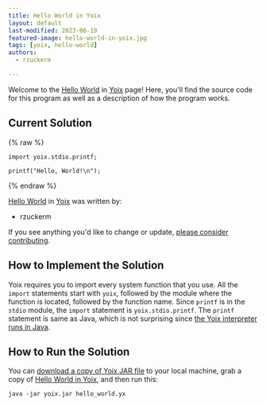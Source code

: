 ```yaml
---
title: Hello World in Yoix
layout: default
last-modified: 2023-06-19
featured-image: hello-world-in-yoix.jpg
tags: [yoix, hello-world]
authors:
  - rzuckerm

---
```


Welcome to the [Hello World](https://sampleprograms.io/projects/hello-world) in [Yoix](https://sampleprograms.io/languages/yoix) page! Here, you'll find the source code for this program as well as a description of how the program works.

## Current Solution

{% raw %}

```yoix
import yoix.stdio.printf;

printf("Hello, World!\n");
```

{% endraw %}

[Hello World](https://sampleprograms.io/projects/hello-world) in [Yoix](https://sampleprograms.io/languages/yoix) was written by:

- rzuckerm

If you see anything you'd like to change or update, [please consider contributing](https://github.com/TheRenegadeCoder/sample-programs).

## How to Implement the Solution

Yoix requires you to import every system function that you use. All the
`import` statements start with `yoix`, followed by the module where the
function is located, followed by the function name. Since `printf` is in
the `stdio` module, the `import` statement is `yoix.stdio.printf`.
The `printf` statement is same as Java, which is not surprising since
[the Yoix interpreter runs in Java][1].

[1]: https://en.wikipedia.org/wiki/Yoix


## How to Run the Solution

You can [download a copy of Yoix JAR file][2] to your local machine, grab a copy of
[Hello World in Yoix][3], and then run this:

```
java -jar yoix.jar hello_world.yx
```

[2]: https://raw.githubusercontent.com/att/yoix/master/yoix.jar
[3]: https://github.com/TheRenegadeCoder/sample-programs/blob/main/archive/y/yoix/hello_world.yx
